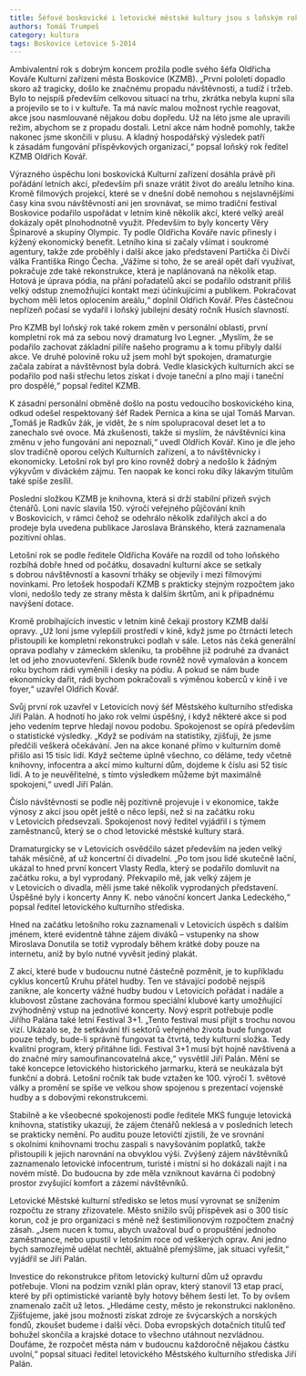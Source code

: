 ```yaml
---
title: Šéfové boskovické i letovické městské kultury jsou s loňským rokem spokojeni
authors: Tomáš Trumpeš
category: kultura
tags: Boskovice Letovice 5-2014
---
```


Ambivalentní rok s dobrým koncem prožila podle svého šéfa Oldřicha Kováře Kulturní zařízení města Boskovice (KZMB). „První pololetí dopadlo skoro až tragicky, došlo ke značnému propadu návštěvnosti, a tudíž i tržeb. Bylo to nejspíš především celkovou situací na trhu, zkrátka nebyla kupní síla a projevilo se to i v kultuře. Ta má navíc malou možnost rychle reagovat, akce jsou nasmlouvané nějakou dobu dopředu. Už na léto jsme ale upravili režim, abychom se z propadu dostali. Letní akce nám hodně pomohly, takže nakonec jsme skončili v plusu. A kladný hospodářský výsledek patří k zásadám fungování příspěvkových organizací,“ popsal loňský rok ředitel KZMB Oldřich Kovář.

Výrazného úspěchu loni boskovická Kulturní zařízení dosáhla právě při pořádání letních akcí, především při snaze vrátit život do areálu letního kina. Kromě filmových projekcí, které se v dnešní době nemohou s nejslavnějšími časy kina svou návštěvností ani jen srovnávat, se mimo tradiční festival Boskovice podařilo uspořádat v letním kině několik akcí, které velký areál dokázaly opět plnohodnotně využít. Především to byly koncerty Věry Špinarové a skupiny Olympic. Ty podle Oldřicha Kováře navíc přinesly i kýžený ekonomický benefit. Letního kina si začaly všímat i soukromé agentury, takže zde proběhly i další akce jako představení Partička či Dívčí válka Františka Ringo Čecha. „Vážíme si toho, že se areál opět daří využívat, pokračuje zde také rekonstrukce, která je naplánovaná na několik etap. Hotová je úprava pódia, na přání pořadatelů akcí se podařilo odstranit příliš velký odstup znemožňující kontakt mezi účinkujícími a publikem. Pokračovat bychom měli letos oplocením areálu,“ doplnil Oldřich Kovář. Přes částečnou nepřízeň počasí se vydařil i loňský jubilejní desátý ročník Husích slavností.

Pro KZMB byl loňský rok také rokem změn v personální oblasti, první kompletní rok má za sebou nový dramaturg Ivo Legner. „Myslím, že se podařilo zachovat základní pilíře našeho programu a k tomu přibyly další akce. Ve druhé polovině roku už jsem mohl být spokojen, dramaturgie začala zabírat a návštěvnost byla dobrá. Vedle klasických kulturních akcí se podařilo pod naši střechu letos získat i dvoje taneční a plno mají i taneční pro dospělé,“ popsal ředitel KZMB.

K zásadní personální obměně došlo na postu vedoucího boskovického kina, odkud odešel respektovaný šéf Radek Pernica a kina se ujal Tomáš Marvan. „Tomáš je Radkův žák, je vidět, že s ním spolupracoval deset let a to zanechalo své ovoce. Má zkušenosti, takže si myslím, že návštěvníci kina změnu v jeho fungování ani nepoznali,“ uvedl Oldřich Kovář. Kino je dle jeho slov tradičně oporou celých Kulturních zařízení, a to návštěvnicky i ekonomicky. Letošní rok byl pro kino rovněž dobrý a nedošlo k žádným výkyvům v diváckém zájmu. Ten naopak ke konci roku díky lákavým titulům také spíše zesílil.

Poslední složkou KZMB je knihovna, která si drží stabilní přízeň svých čtenářů. Loni navíc slavila 150. výročí veřejného půjčování knih v Boskovicích, v rámci čehož se odehrálo několik zdařilých akcí a do prodeje byla uvedena publikace Jaroslava Bránského, která zaznamenala pozitivní ohlas.

Letošní rok se podle ředitele Oldřicha Kováře na rozdíl od toho loňského rozbíhá dobře hned od počátku, dosavadní kulturní akce se setkaly s dobrou návštěvností a kasovní trháky se objevily i mezi filmovými novinkami. Pro letošek hospodaří KZMB s prakticky stejným rozpočtem jako vloni, nedošlo tedy ze strany města k dalším škrtům, ani k případnému navýšení dotace.

Kromě probíhajících investic v letním kině čekají prostory KZMB další opravy. „Už loni jsme vylepšili prostředí v kině, když jsme po čtrnácti letech přistoupili ke kompletní rekonstrukci podlah v sále. Letos nás čeká generální oprava podlahy v zámeckém skleníku, ta proběhne již podruhé za dvanáct let od jeho znovuotevření. Skleník bude rovněž nově vymalován a koncem roku bychom rádi vyměnili i desky na pódiu. A pokud se nám bude ekonomicky dařit, rádi bychom pokračovali s výměnou koberců v kině i ve foyer,“ uzavřel Oldřich Kovář.

Svůj první rok uzavřel v Letovicích nový šéf Městského kulturního střediska Jiří Palán. A hodnotí ho jako rok velmi úspěšný, i když některé akce si pod jeho vedením teprve hledají novou podobu. Spokojenost se opírá především o statistické výsledky. „Když se podívám na statistiky, zjišťuji, že jsme předčili veškerá očekávání. Jen na akce konané přímo v kulturním domě přišlo asi 15 tisíc lidí. Když sečteme úplně všechno, co děláme, tedy včetně knihovny, infocentra a akcí mimo kulturní dům, dojdeme k číslu asi 52 tisíc lidí. A to je neuvěřitelné, s tímto výsledkem můžeme být maximálně spokojeni,“ uvedl Jiří Palán.

Číslo návštěvnosti se podle něj pozitivně projevuje i v ekonomice, takže výnosy z akcí jsou opět ještě o něco lepší, než si na začátku roku v Letovicích předsevzali. Spokojenost nový ředitel vyjádřil i s týmem zaměstnanců, který se o chod letovické městské kultury stará.

Dramaturgicky se v Letovicích osvědčilo sázet především na jeden velký tahák měsíčně, ať už koncertní či divadelní. „Po tom jsou lidé skutečně lační, ukázal to hned první koncert Vlasty Redla, který se podařilo domluvit na začátku roku, a byl vyprodaný. Překvapilo mě, jak velký zájem je v Letovicích o divadla, měli jsme také několik vyprodaných představení. Úspěšné byly i koncerty Anny K. nebo vánoční koncert Janka Ledeckého,“ popsal ředitel letovického kulturního střediska.

Hned na začátku letošního roku zaznamenali v Letovicích úspěch s dalším jménem, které evidentně táhne zájem diváků – vstupenky na show Miroslava Donutila se totiž vyprodaly během krátké doby pouze na internetu, aniž by bylo nutné vyvěsit jediný plakát.

Z akcí, které bude v budoucnu nutné částečně pozměnit, je to kupříkladu cyklus koncertů Kruhu přátel hudby. Ten ve stávající podobě nejspíš zanikne, ale koncerty vážné hudby budou v Letovicích pořádat i nadále a klubovost zůstane zachována formou speciální klubové karty umožňující zvýhodněný vstup na jednotlivé koncerty. Nový esprit potřebuje podle Jiřího Palána také letní Festival 3+1. „Tento festival musí přijít s trochu novou vizí. Ukázalo se, že setkávání tří sektorů veřejného života bude fungovat pouze tehdy, bude-li správně fungovat ta čtvrtá, tedy kulturní složka. Tedy kvalitní program, který přitáhne lidi. Festival 3+1 musí být hojně navštívená a do značné míry samoufinancovatelná akce,“ vysvětlil Jiří Palán. Mění se také koncepce letovického historického jarmarku, která se neukázala být funkční a dobrá. Letošní ročník tak bude vztažen ke 100. výročí 1. světové války a promění se spíše ve velkou show spojenou s prezentací vojenské hudby a s dobovými rekonstrukcemi.

Stabilně a ke všeobecné spokojenosti podle ředitele MKS funguje letovická knihovna, statistiky ukazují, že zájem čtenářů neklesá a v posledních letech se prakticky nemění. Po auditu pouze letovičtí zjistili, že ve srovnání s okolními knihovnami trochu zaspali s navyšováním poplatků, takže přistoupili k jejich narovnání na obvyklou výši. Zvýšený zájem návštěvníků zaznamenalo letovické infocentrum, turisté i místní si ho dokázali najít i na novém místě. Do budoucna by zde měla vzniknout kavárna či podobný prostor zvyšující komfort a zázemí návštěvníků.

Letovické Městské kulturní středisko se letos musí vyrovnat se snížením rozpočtu ze strany zřizovatele. Město snížilo svůj příspěvek asi o 300 tisíc korun, což je pro organizaci s méně než šestimilionovým rozpočtem značný zásah. „Jsem nucen k tomu, abych uvažoval buď o propuštění jednoho zaměstnance, nebo upustil v letošním roce od veškerých oprav. Ani jedno bych samozřejmě udělat nechtěl, aktuálně přemýšlíme, jak situaci vyřešit,“ vyjádřil se Jiří Palán.

Investice do rekonstrukce přitom letovický kulturní dům už opravdu potřebuje. Vloni na podzim vznikl plán oprav, který stanovil 13 etap prací, které by při optimistické variantě byly hotovy během šesti let. To by ovšem znamenalo začít už letos. „Hledáme cesty, město je rekonstrukci nakloněno. Zjišťujeme, jaké jsou možnosti získat zdroje ze švýcarských a norských fondů, zkoušet budeme i další věci. Doba evropských dotačních titulů teď bohužel skončila a krajské dotace to všechno utáhnout nezvládnou. Doufáme, že rozpočet města nám v budoucnu každoročně nějakou částku uvolní,“ popsal situaci ředitel letovického Městského kulturního střediska Jiří Palán.